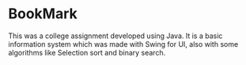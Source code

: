 # BookMark
This was a college assignment developed using Java.  It is a basic information system which was made with Swing for UI, also with some algorithms like Selection sort and binary search. 
